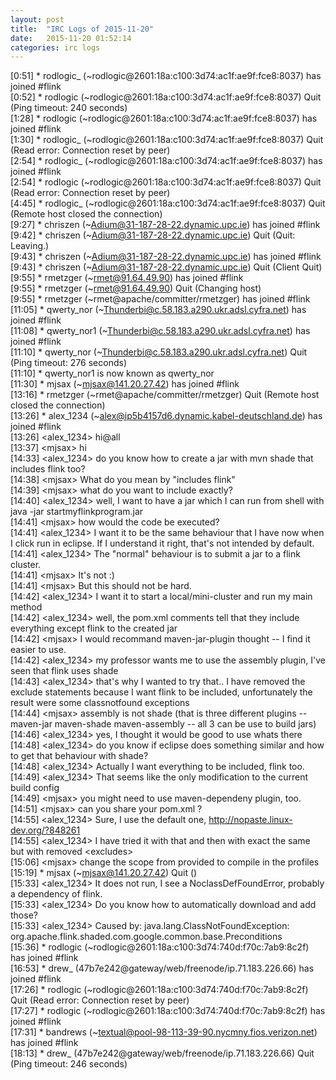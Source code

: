 ```yaml
---
layout: post
title:  "IRC Logs of 2015-11-20"
date:   2015-11-20 01:52:14
categories: irc logs
---
```

<span class="irc-date">[0:51]</span> <span class="irc-green">* rodlogic_ (~rodlogic@2601:18a:c100:3d74:ac1f:ae9f:fce8:8037) has joined #flink</span><br />
<span class="irc-date">[0:52]</span> <span class="irc-navy">* rodlogic (~rodlogic@2601:18a:c100:3d74:ac1f:ae9f:fce8:8037) Quit (Ping timeout: 240 seconds)</span><br />
<span class="irc-date">[1:28]</span> <span class="irc-green">* rodlogic (~rodlogic@2601:18a:c100:3d74:ac1f:ae9f:fce8:8037) has joined #flink</span><br />
<span class="irc-date">[1:30]</span> <span class="irc-navy">* rodlogic_ (~rodlogic@2601:18a:c100:3d74:ac1f:ae9f:fce8:8037) Quit (Read error: Connection reset by peer)</span><br />
<span class="irc-date">[2:54]</span> <span class="irc-green">* rodlogic_ (~rodlogic@2601:18a:c100:3d74:ac1f:ae9f:fce8:8037) has joined #flink</span><br />
<span class="irc-date">[2:54]</span> <span class="irc-navy">* rodlogic (~rodlogic@2601:18a:c100:3d74:ac1f:ae9f:fce8:8037) Quit (Read error: Connection reset by peer)</span><br />
<span class="irc-date">[4:45]</span> <span class="irc-navy">* rodlogic_ (~rodlogic@2601:18a:c100:3d74:ac1f:ae9f:fce8:8037) Quit (Remote host closed the connection)</span><br />
<span class="irc-date">[9:27]</span> <span class="irc-green">* chriszen (~Adium@31-187-28-22.dynamic.upc.ie) has joined #flink</span><br />
<span class="irc-date">[9:42]</span> <span class="irc-navy">* chriszen (~Adium@31-187-28-22.dynamic.upc.ie) Quit (Quit: Leaving.)</span><br />
<span class="irc-date">[9:43]</span> <span class="irc-green">* chriszen (~Adium@31-187-28-22.dynamic.upc.ie) has joined #flink</span><br />
<span class="irc-date">[9:43]</span> <span class="irc-navy">* chriszen (~Adium@31-187-28-22.dynamic.upc.ie) Quit (Client Quit)</span><br />
<span class="irc-date">[9:55]</span> <span class="irc-green">* rmetzger (~rmet@91.64.49.90) has joined #flink</span><br />
<span class="irc-date">[9:55]</span> <span class="irc-navy">* rmetzger (~rmet@91.64.49.90) Quit (Changing host)</span><br />
<span class="irc-date">[9:55]</span> <span class="irc-green">* rmetzger (~rmet@apache/committer/rmetzger) has joined #flink</span><br />
<span class="irc-date">[11:05]</span> <span class="irc-green">* qwerty_nor (~Thunderbi@c.58.183.a290.ukr.adsl.cyfra.net) has joined #flink</span><br />
<span class="irc-date">[11:08]</span> <span class="irc-green">* qwerty_nor1 (~Thunderbi@c.58.183.a290.ukr.adsl.cyfra.net) has joined #flink</span><br />
<span class="irc-date">[11:10]</span> <span class="irc-navy">* qwerty_nor (~Thunderbi@c.58.183.a290.ukr.adsl.cyfra.net) Quit (Ping timeout: 276 seconds)</span><br />
<span class="irc-date">[11:10]</span> <span class="irc-green">* qwerty_nor1 is now known as qwerty_nor</span><br />
<span class="irc-date">[11:30]</span> <span class="irc-green">* mjsax (~mjsax@141.20.27.42) has joined #flink</span><br />
<span class="irc-date">[13:16]</span> <span class="irc-navy">* rmetzger (~rmet@apache/committer/rmetzger) Quit (Remote host closed the connection)</span><br />
<span class="irc-date">[13:26]</span> <span class="irc-green">* alex_1234 (~alex@ip5b4157d6.dynamic.kabel-deutschland.de) has joined #flink</span><br />
<span class="irc-date">[13:26]</span> <span class="irc-black">&lt;alex_1234&gt; hi@all</span><br />
<span class="irc-date">[13:37]</span> <span class="irc-black">&lt;mjsax&gt; hi</span><br />
<span class="irc-date">[14:33]</span> <span class="irc-black">&lt;alex_1234&gt; do you know how to create a jar with mvn shade that includes flink too?</span><br />
<span class="irc-date">[14:38]</span> <span class="irc-black">&lt;mjsax&gt; What do you mean by "includes flink"</span><br />
<span class="irc-date">[14:39]</span> <span class="irc-black">&lt;mjsax&gt; what do you want to include exactly?</span><br />
<span class="irc-date">[14:40]</span> <span class="irc-black">&lt;alex_1234&gt; well, I want to have a jar which I can run from shell with java -jar startmyflinkprogram.jar</span><br />
<span class="irc-date">[14:41]</span> <span class="irc-black">&lt;mjsax&gt; how would the code be executed?</span><br />
<span class="irc-date">[14:41]</span> <span class="irc-black">&lt;alex_1234&gt; I want it to be the same behaviour that I have now when I click run in eclipse. If I understand it right, that's not intended by default.</span><br />
<span class="irc-date">[14:41]</span> <span class="irc-black">&lt;alex_1234&gt; The "normal" behaviour is to submit a jar to a flink cluster.</span><br />
<span class="irc-date">[14:41]</span> <span class="irc-black">&lt;mjsax&gt; It's not :)</span><br />
<span class="irc-date">[14:41]</span> <span class="irc-black">&lt;mjsax&gt; But this should not be hard.</span><br />
<span class="irc-date">[14:42]</span> <span class="irc-black">&lt;alex_1234&gt; I want it to start a local/mini-cluster and run my main method</span><br />
<span class="irc-date">[14:42]</span> <span class="irc-black">&lt;alex_1234&gt; well, the pom.xml comments tell that they include everything except flink to the created jar</span><br />
<span class="irc-date">[14:42]</span> <span class="irc-black">&lt;mjsax&gt; I would recommand maven-jar-plugin thought -- I find it easier to use.</span><br />
<span class="irc-date">[14:42]</span> <span class="irc-black">&lt;alex_1234&gt; my professor wants me to use the assembly plugin, I've seen that flink uses shade</span><br />
<span class="irc-date">[14:43]</span> <span class="irc-black">&lt;alex_1234&gt; that's why I wanted to try that.. I have removed the exclude statements because I want flink to be included, unfortunately the result were some classnotfound exceptions</span><br />
<span class="irc-date">[14:44]</span> <span class="irc-black">&lt;mjsax&gt; assembly is not shade (that is three different plugins -- maven-jar maven-shade maven-assembly -- all 3 can be use to build jars)</span><br />
<span class="irc-date">[14:46]</span> <span class="irc-black">&lt;alex_1234&gt; yes, I thought it would be good to use whats there</span><br />
<span class="irc-date">[14:48]</span> <span class="irc-black">&lt;alex_1234&gt; do you know if eclipse does something similar and how to get that behaviour with shade?</span><br />
<span class="irc-date">[14:48]</span> <span class="irc-black">&lt;alex_1234&gt; Actually I want everything to be included, flink too.</span><br />
<span class="irc-date">[14:49]</span> <span class="irc-black">&lt;alex_1234&gt; That seems like the only modification to the current build config</span><br />
<span class="irc-date">[14:49]</span> <span class="irc-black">&lt;mjsax&gt; you might need to use maven-dependeny plugin, too.</span><br />
<span class="irc-date">[14:51]</span> <span class="irc-black">&lt;mjsax&gt; can you share your pom.xml ?</span><br />
<span class="irc-date">[14:55]</span> <span class="irc-black">&lt;alex_1234&gt; Sure, I use the default one, <a href="http://nopaste.linux-dev.org/?848261">http://nopaste.linux-dev.org/?848261</a></span><br />
<span class="irc-date">[14:55]</span> <span class="irc-black">&lt;alex_1234&gt; I have tried it with that and then with exact the same but with removed &lt;excludes&gt;</span><br />
<span class="irc-date">[15:06]</span> <span class="irc-black">&lt;mjsax&gt; change the scope from provided to compile in the profiles</span><br />
<span class="irc-date">[15:19]</span> <span class="irc-navy">* mjsax (~mjsax@141.20.27.42) Quit ()</span><br />
<span class="irc-date">[15:33]</span> <span class="irc-black">&lt;alex_1234&gt; It does not run, I see a NoclassDefFoundError, probably a dependency of flink.</span><br />
<span class="irc-date">[15:33]</span> <span class="irc-black">&lt;alex_1234&gt; Do you know how to automatically download and add those?</span><br />
<span class="irc-date">[15:33]</span> <span class="irc-black">&lt;alex_1234&gt; Caused by: java.lang.ClassNotFoundException: org.apache.flink.shaded.com.google.common.base.Preconditions</span><br />
<span class="irc-date">[15:36]</span> <span class="irc-green">* rodlogic (~rodlogic@2601:18a:c100:3d74:740d:f70c:7ab9:8c2f) has joined #flink</span><br />
<span class="irc-date">[16:53]</span> <span class="irc-green">* drew_ (47b7e242@gateway/web/freenode/ip.71.183.226.66) has joined #flink</span><br />
<span class="irc-date">[17:26]</span> <span class="irc-navy">* rodlogic (~rodlogic@2601:18a:c100:3d74:740d:f70c:7ab9:8c2f) Quit (Read error: Connection reset by peer)</span><br />
<span class="irc-date">[17:27]</span> <span class="irc-green">* rodlogic (~rodlogic@2601:18a:c100:3d74:740d:f70c:7ab9:8c2f) has joined #flink</span><br />
<span class="irc-date">[17:31]</span> <span class="irc-green">* bandrews (~textual@pool-98-113-39-90.nycmny.fios.verizon.net) has joined #flink</span><br />
<span class="irc-date">[18:13]</span> <span class="irc-navy">* drew_ (47b7e242@gateway/web/freenode/ip.71.183.226.66) Quit (Ping timeout: 246 seconds)</span><br />

